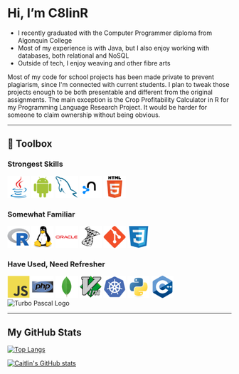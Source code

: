 <h1>Hi, I’m C8linR</h1>
<ul>
  <li>I recently graduated with the Computer Programmer diploma from Algonquin College</li>
  <li>Most of my experience is with Java, but I also enjoy working with databases, both relational and NoSQL</li>
  <li>Outside of tech, I enjoy weaving and other fibre arts</li>
</ul>
<p>Most of my code for school projects has been made private to prevent plagiarism, since I'm connected with current students. I plan to tweak those projects enough to be both presentable and different from the original assignments. The main exception is the Crop Profitability Calculator in R for my Programming Language Research Project. It would be harder for someone to claim ownership without being obvious. </p>

--------

<h2>🧰 Toolbox</h2>

<!-- template: <img src="URL" alt="TECHNAME Logo" title="TECHNAME" width="50" height="50" /> -->

<h3>Strongest Skills</h3>

<img src="https://github.com/devicons/devicon/blob/master/icons/java/java-original.svg" alt="Java Logo" title="Java" width="50" height="50" /> <img src="https://github.com/devicons/devicon/blob/master/icons/android/android-plain.svg" alt="Android Logo" title="Android" width="50" height="50" />   <img src="https://github.com/devicons/devicon/blob/master/icons/mysql/mysql-original.svg" alt="MySQL Logo" title="MySQL" width="50" height="50" />  <img src="https://github.com/devicons/devicon/blob/master/icons/neo4j/neo4j-original.svg" alt="Neo4j Logo" title="Neo4j" width="50" height="50" />  <img src="https://github.com/devicons/devicon/blob/master/icons/html5/html5-original-wordmark.svg" alt="HTML5 Logo"  title="HTML5" width="50" height="50" /> 

<h3>Somewhat Familiar</h3>

<img src="https://github.com/devicons/devicon/blob/master/icons/r/r-original.svg" alt="R Logo"  title="R" width="50" height="50" /> <img src="https://github.com/devicons/devicon/blob/master/icons/linux/linux-original.svg" alt="Linux Logo" title="Linux" width="50" height="50" /> <img src="https://github.com/devicons/devicon/blob/master/icons/oracle/oracle-original.svg" alt="Oracle Logo" title="Oracle" width="50" height="50" /> <img src="https://github.com/devicons/devicon/blob/master/icons/microsoftsqlserver/microsoftsqlserver-plain.svg" alt="MS SQL Server Logo" title="MS SQL Server" width="50" height="50" /> <img src="https://github.com/devicons/devicon/blob/master/icons/git/git-original.svg" alt="Git Logo" title="Git" width="50" height="50" /> <img src="https://github.com/devicons/devicon/blob/master/icons/css3/css3-original.svg" alt="CSS3 Logo" title="CSS3" width="50" height="50" />

<h3>Have Used, Need Refresher</h3>

<img src="https://github.com/devicons/devicon/blob/master/icons/javascript/javascript-original.svg" alt="JavaScript Logo" title="JavaScript" width="50" height="50" /> <img src="https://github.com/devicons/devicon/blob/master/icons/php/php-original.svg" alt="PHP Logo" title = "PHP" width="50" height="50" /> <img src="https://github.com/devicons/devicon/blob/master/icons/mongodb/mongodb-original.svg" alt="MongoDB Logo" title="MongoDB" width="50" height="50" /> <img src="https://github.com/devicons/devicon/blob/master/icons/vim/vim-original.svg" alt="VIM Logo" title="VIM" width="50" height="50" /> <img src="https://github.com/devicons/devicon/blob/master/icons/kubernetes/kubernetes-plain.svg" alt="Kubernetes Logo" title="Kubernetes" width="50" height="50" /> <img src="https://github.com/devicons/devicon/blob/master/icons/python/python-original.svg" alt="Python Logo" title="Python" width="50" height="50" /> <img src="https://github.com/devicons/devicon/blob/master/icons/cplusplus/cplusplus-original.svg" alt="C++ Logo" title="C++" width="50" height="50" /> <img src="https://s3.amazonaws.com/s3.timetoast.com/public/uploads/photos/9870561/turbo_pascal.gif" alt="Turbo Pascal Logo" title="Turbo Pascal" width="50" height="50" />

--------

<h2>My GitHub Stats</h2>

[![Top Langs](https://github-readme-stats.vercel.app/api/top-langs/?username=c8linr&theme=tokyonight)](https://github.com/anuraghazra/github-readme-stats)

[![Caitlin's GitHub stats](https://github-readme-stats.vercel.app/api?username=c8linr&theme=tokyonight)](https://github.com/anuraghazra/github-readme-stats)
